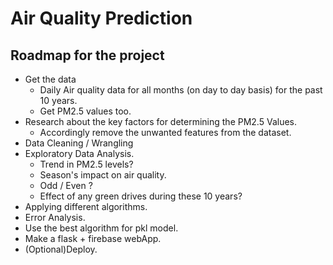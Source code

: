# Air Quality Prediction

## Roadmap for the project

* Get the data
    - Daily Air quality data for all months (on day to day basis) for the past 10 years.
    - Get PM2.5 values too.
* Research about the key factors for determining the PM2.5 Values.
    - Accordingly remove the unwanted features from the dataset.
* Data Cleaning / Wrangling
* Exploratory Data Analysis.
    - Trend in PM2.5 levels?
    - Season's impact on air quality.
    - Odd / Even ?
    - Effect of any green drives during these 10 years?
* Applying different algorithms.
* Error Analysis.
* Use the best algorithm for pkl model.
* Make a flask + firebase webApp.
* (Optional)Deploy.